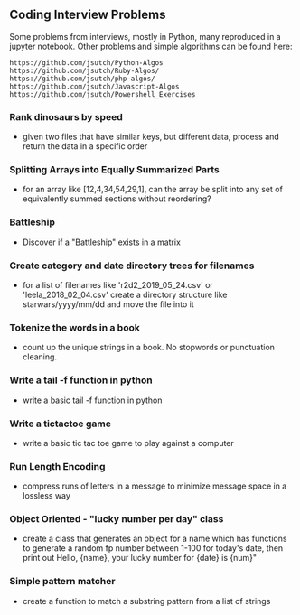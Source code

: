 ## Coding Interview Problems

Some problems from interviews, mostly in Python, many  reproduced in a jupyter notebook. 
Other problems and simple algorithms can be found here:

```
https://github.com/jsutch/Python-Algos
https://github.com/jsutch/Ruby-Algos/
https://github.com/jsutch/php-algos/
https://github.com/jsutch/Javascript-Algos
https://github.com/jsutch/Powershell_Exercises
```

### Rank dinosaurs by speed
- given two files that have similar keys, but different data, process and return the data in a specific order

### Splitting Arrays into Equally Summarized Parts
- for an array like [12,4,34,54,29,1], can the array be split into any set of equivalently summed sections without reordering?

### Battleship
- Discover if a "Battleship" exists in a matrix

### Create category and date directory trees for filenames
- for a list of filenames like 'r2d2_2019_05_24.csv' or 'leela_2018_02_04.csv' create a directory structure like starwars/yyyy/mm/dd and move the file into it

### Tokenize the words in a book
- count up the unique strings in a book. No stopwords or punctuation cleaning.

### Write a tail -f function in python
- write a basic tail -f function in python

### Write a tictactoe game
 - write a basic tic tac toe game to play against a computer

### Run Length Encoding
- compress runs of letters in a message to minimize message space in a lossless way

### Object Oriented - "lucky number per day" class
- create a class that generates an object for a name which has functions to generate a random fp number between 1-100 for today's date, then print out Hello, {name}, your lucky number for {date} is {num}"

### Simple pattern matcher
- create a function to match a substring pattern from a list of strings
